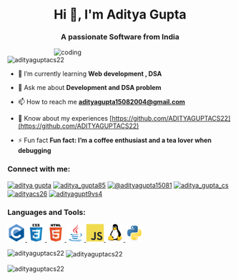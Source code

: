 <h1 align="center">Hi 👋, I'm Aditya Gupta</h1>
<h3 align="center">A passionate Software from India</h3>

<img align="right" alt="coding" width="400" src="https://camo.githubusercontent.com/7de37139d0b4c1ce40865e799b446c0e963a3dd8fb68d239707237c40604fa3d/68747470733a2f2f63646e2e6472696262626c652e636f6d2f75736572732f3733303730332f73637265656e73686f74732f363538313234332f6176656e746f2e676966">

<p align="left"> <img src="https://komarev.com/ghpvc/?username=adityaguptacs22&label=Profile%20views&color=0e75b6&style=flat" alt="adityaguptacs22" /> </p>

- 🌱 I’m currently learning **Web development , DSA**

- 💬 Ask me about **Development and DSA problem**

- 📫 How to reach me **adityagupta15082004@gmail.com**

- 📄 Know about my experiences [https://github.com/ADITYAGUPTACS22](https://github.com/ADITYAGUPTACS22)

- ⚡ Fun fact **Fun fact: I’m a coffee enthusiast and a tea lover when debugging**

<h3 align="left">Connect with me:</h3>
<p align="left">
<a href="https://linkedin.com/in/aditya gupta" target="blank"><img align="center" src="https://raw.githubusercontent.com/rahuldkjain/github-profile-readme-generator/master/src/images/icons/Social/linked-in-alt.svg" alt="aditya gupta" height="30" width="40" /></a>
<a href="https://www.codechef.com/users/aditya_gupta85" target="blank"><img align="center" src="https://cdn.jsdelivr.net/npm/simple-icons@3.1.0/icons/codechef.svg" alt="aditya_gupta85" height="30" width="40" /></a>
<a href="https://www.hackerrank.com/@adityagupta15081" target="blank"><img align="center" src="https://raw.githubusercontent.com/rahuldkjain/github-profile-readme-generator/master/src/images/icons/Social/hackerrank.svg" alt="@adityagupta15081" height="30" width="40" /></a>
<a href="https://codeforces.com/profile/aditya_gupta_cs" target="blank"><img align="center" src="https://raw.githubusercontent.com/rahuldkjain/github-profile-readme-generator/master/src/images/icons/Social/codeforces.svg" alt="aditya_gupta_cs" height="30" width="40" /></a>
<a href="https://www.leetcode.com/adityacs26" target="blank"><img align="center" src="https://raw.githubusercontent.com/rahuldkjain/github-profile-readme-generator/master/src/images/icons/Social/leet-code.svg" alt="adityacs26" height="30" width="40" /></a>
<a href="https://auth.geeksforgeeks.org/user/adityagupt9vs4" target="blank"><img align="center" src="https://raw.githubusercontent.com/rahuldkjain/github-profile-readme-generator/master/src/images/icons/Social/geeks-for-geeks.svg" alt="adityagupt9vs4" height="30" width="40" /></a>
</p>

<h3 align="left">Languages and Tools:</h3>
<p align="left"> <a href="https://www.cprogramming.com/" target="_blank" rel="noreferrer"> <img src="https://raw.githubusercontent.com/devicons/devicon/master/icons/c/c-original.svg" alt="c" width="40" height="40"/> </a> <a href="https://www.w3schools.com/css/" target="_blank" rel="noreferrer"> <img src="https://raw.githubusercontent.com/devicons/devicon/master/icons/css3/css3-original-wordmark.svg" alt="css3" width="40" height="40"/> </a> <a href="https://www.w3.org/html/" target="_blank" rel="noreferrer"> <img src="https://raw.githubusercontent.com/devicons/devicon/master/icons/html5/html5-original-wordmark.svg" alt="html5" width="40" height="40"/> </a> <a href="https://www.java.com" target="_blank" rel="noreferrer"> <img src="https://raw.githubusercontent.com/devicons/devicon/master/icons/java/java-original.svg" alt="java" width="40" height="40"/> </a> <a href="https://developer.mozilla.org/en-US/docs/Web/JavaScript" target="_blank" rel="noreferrer"> <img src="https://raw.githubusercontent.com/devicons/devicon/master/icons/javascript/javascript-original.svg" alt="javascript" width="40" height="40"/> </a> <a href="https://www.linux.org/" target="_blank" rel="noreferrer"> <img src="https://raw.githubusercontent.com/devicons/devicon/master/icons/linux/linux-original.svg" alt="linux" width="40" height="40"/> </a> <a href="https://www.python.org" target="_blank" rel="noreferrer"> <img src="https://raw.githubusercontent.com/devicons/devicon/master/icons/python/python-original.svg" alt="python" width="40" height="40"/> </a> </p>

<p><img align="left" src="https://github-readme-stats.vercel.app/api/top-langs?username=adityaguptacs22&show_icons=true&locale=en&layout=compact" alt="adityaguptacs22" /></p>

<p>&nbsp;<img align="center" src="https://github-readme-stats.vercel.app/api?username=adityaguptacs22&show_icons=true&locale=en" alt="adityaguptacs22" /></p>

<p><img align="center" src="https://github-readme-streak-stats.herokuapp.com/?user=adityaguptacs22&" alt="adityaguptacs22" /></p>
